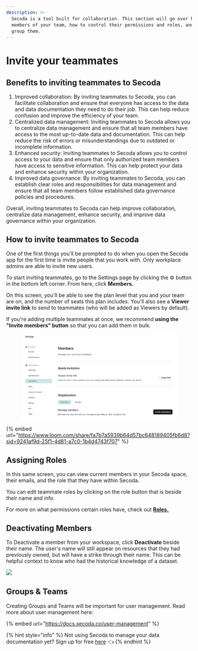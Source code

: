 ```yaml
---
description: >-
  Secoda is a tool built for collaboration. This section will go over how to add
  members of your team, how to control their permissions and roles, and how to
  group them.
---
```


# Invite your teammates

## Benefits to inviting teammates to Secoda

1. Improved collaboration: By inviting teammates to Secoda, you can facilitate collaboration and ensure that everyone has access to the data and data documentation they need to do their job. This can help reduce confusion and improve the efficiency of your team.
2. Centralized data management: Inviting teammates to Secoda allows you to centralize data management and ensure that all team members have access to the most up-to-date data and documentation. This can help reduce the risk of errors or misunderstandings due to outdated or incomplete information.
3. Enhanced security: Inviting teammates to Secoda allows you to control access to your data and ensure that only authorized team members have access to sensitive information. This can help protect your data and enhance security within your organization.
4. Improved data governance: By inviting teammates to Secoda, you can establish clear roles and responsibilities for data management and ensure that all team members follow established data governance policies and procedures.

Overall, inviting teammates to Secoda can help improve collaboration, centralize data management, enhance security, and improve data governance within your organization.



## How to invite teammates to Secoda

One of the first things you'll be prompted to do when you open the Secoda app for the first time is invite people that you work with. Only workplace admins are able to invite new users.

To start inviting teammates, go to the Settings page by clicking the ⚙ button in the bottom left corner. From here, click **Members.**

On this screen, you'll be able to see the plan level that you and your team are on, and the number of seats this plan includes. You'll also see a **Viewer invite link** to send to teammates (who will be added as Viewers by default).

If you're adding multiple teammates at once, we recommend **using the "Invite members" button** so that you can add them in bulk.

<figure><img src="../../../.gitbook/assets/Screen Shot 2023-11-21 at 4.49.07 PM.png" alt=""><figcaption></figcaption></figure>

{% embed url="https://www.loom.com/share/fa7b7a5939b64d57bc648189405fb6d8?sid=9241af9d-25f1-4d81-a7c0-1b4d4743f707" %}

## Assigning Roles

In this same screen, you can view current members in your Secoda space, their emails, and the role that they have within Secoda.

You can edit teammate roles by clicking on the role button that is beside their name and info.

For more on what permissions certain roles have, check out [**Roles.**](../../../user-management/roles/)



## Deactivating Members

To Deactivate a member from your workspace, click **Deactivate** beside their name. The user's name will still appear on resources that they had previously owned, but will have a strike through their name. This can be helpful context to know who had the historical knowledge of a dataset.

![](https://secoda-public-media-assets.s3.amazonaws.com/06102896-2f76-4c6c-b45b-454c39ffb8f1.png)



## Groups & Teams

Creating Groups and Teams will be important for user management. Read more about user management here:

{% embed url="https://docs.secoda.co/user-management" %}

{% hint style="info" %}
Not using Secoda to manage your data documentation yet? Sign up for free [here](https://app.secoda.co/) 👈
{% endhint %}
